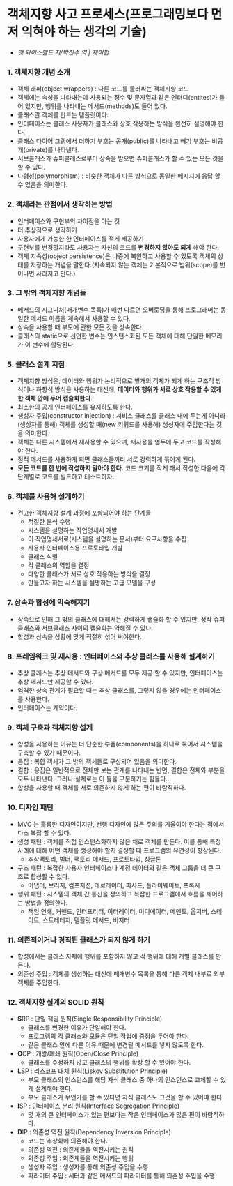 # 객체지향 사고 프로세스(프로그래밍보다 먼저 익혀야 하는 생각의 기술)
- *맷 와이스펠드 저/박진수 역 | 제이펍*

### 1. 객체지향 개념 소개

- 객체 래퍼(object wrappers) : 다른 코드를 둘러싸는 객체지향 코드
- 객체에는 속성을 나타내는데 사용되는 정수 및 문자열과 같은 엔터디(entites)가 들어 있지만, 행위를 나타내는 메서드(methods)도 들어 있다. 
- 클래스란 객체를 만드는 템플릿이다.
- 인터페이스는 클래스 사용자가 클래스와 상호 작용하는 방식을 완전히 설명해야 한다. 
- 클래스 다이어 그램에서 더하기 부호는 공개(public)를 나타내고 빼기 부호는 비공개(private)를 나타낸다. 
- 서브클래스가 슈퍼클래스로부터 상속을 받으면 슈퍼클래스가 할 수 있는 모든 것을 할 수 있다. 
- 다형성(polymorphism) : 비슷한 객체가 다른 방식으로 동일한 메시지에 응답 할 수 있음을 의미한다.  

### 2. 객체라는 관점에서 생각하는 방법 

- 인터페이스와 구현부의 차이점을 아는 것 
- 더 추상적으로 생각하기 
- 사용자에게 가능한 한 인터페이스를 적게 제공하기
- 구현부를 변경할지라도 사용자는 자신의 코드를 **변경하지 않아도 되게** 해야 한다.
- 객체 지속성(object persistence)은 나중에 복원하고 사용할 수 있도록 객체의 상태를 저장하는 개념을 말한다.(지속되지 않는 객체는 기본적으로 범위(scope)를 벗어나면 사라지고 만다.)

### 3. 그 밖의 객체지향 개념들

- 메서드의 시그니처(매개변수 목록)가 매번 다르면 오버로딩을 통해 프로그래머는 동일한 메서드 이름을 계속해서 사용할 수 있다. 
- 상속을 사용할 때 부모에 관한 모든 것을 상속한다. 
- 클래스의 static으로 선언한 변수는 인스턴스화된 모든 객체에 대해 단일한 메모리가 이 변수에 할당된다. 

### 5. 클래스 설계 지침 

- 객체지향 방식은, 데이터와 행위가 논리적으로 별개의 객체가 되게 하는 구조적 방식이나 하향식 방식을 사용하는 대신에, **데이터와 행위가 서로 상호 작용할 수 있게 한 객체 안에 두어 캡슐화한다.**
- 최소한의 공개 인터페이스를 유지하도록 한다. 
- 생성자 주입(constructor injection) : 서비스 클래스를 클래스 내에 두는게 아니라 (생성자를 통해) 객체를 생성할 때(new 키워드를 사용해) 생성자에 주입한다는 것을 의미한다. 
- 객체는 다른 시스템에서 재사용할 수 있으며, 재사용을 염두에 두고 코드를 작성해야 한다. 
- 정적 메서드를 사용하게 되면 클래스들끼리 서로 강력하게 묶이게 된다. 
- **모든 코드를 한 번에 작성하지 말아야 한다.** 코드 크기를 작게 해서 작성한 다음에 각 단계별로 코드를 빌드하고 테스트하자. 

### 6. 객체를 사용해 설계하기 

- 견고한 객체지향 설계 과정에 포함되어야 하는 단계들 
  - 적절한 분석 수행
  - 시스템을 설명하는 작업명세서 개발
  - 이 작업명세서로(시스템을 설명하는 문서)부터 요구사항을 수집
  - 사용자 인터페이스용 프로토타입 개발
  - 클래스 식별
  - 각 클래스의 역할을 결정
  - 다양한 클래스가 서로 상호 작용하는 방식을 결정
  - 만들고자 하는 시스템을 설명하는 고급 모델을 구성

### 7. 상속과 합성에 익숙해지기 

- 상속으로 인해 그 밖의 클래스에 대해서는 강력하게 캡슐화 할 수 있지만, 정작 슈퍼클래스와 서브클래스 사이의 캡슐화는 약해질 수 있다. 
- 합성과 상속을 상황에 맞게 적절히 섞어 써야한다. 

### 8. 프레임워크 및 재사용 : 인터페이스와 추상 클래스를 사용해 설계하기 

- 추상 클래스는 추상 메서드와 구상 메서드를 모두 제공 할 수 있지만, 인터페이스는 추상 메서드만 제공할 수 있다.
- 엄격한 상속 관계가 필요할 때는 추상 클래스를, 그렇지 않을 경우에는 인터페이스를 사용한다. 
- 인터페이스는 계약이다. 

### 9. 객체 구축과 객체지향 설계 

- 합성을 사용하는 이유는 더 단순한 부품(components)을 하나로 묶어서 시스템을 구축할 수 있기 때문이다. 
- 응집 : 복합 객체가 그 밖의 객체들로 구성되어 있음을 의미한다. 
- 결합 : 응집은 일반적으로 전체만 보는 관계를 나타내는 반면, 결합은 전체와 부분을 모두 나타낸다. 그러나 실제로는 이 둘을 구분하기는 힘들다... 
- 합성을 사용할 때 객체를 서로 의존하지 않게 하는 편이 바람직하다. 

### 10. 디자인 패턴 

- MVC 는 훌륭한 디자인이지만, 선행 디자인에 많은 주의를 기울여야 한다는 점에서 다소 복잡 할 수 있다. 
- 생성 패턴 : 객체를 직접 인스턴스화하지 않은 채로 객체를 만든다. 이를 통해 특정 사례에 대해 어떤 객체를 생성해야 할지 결정할 때 프로그램의 유연성이 향상된다.
  - 추상팩토리, 빌더, 팩토리 메서드, 프로토타입, 싱글톤
- 구조 패턴 : 복잡한 사용자 인터페이스나 계정 데이터와 같은 객체 그룹을 더 큰 구조로 합성할 수 있다. 
  - 어댑터, 브리지, 컴포지션, 데로레이터, 파사드, 플라이웨이트, 프록시
- 행위 패턴 : 시스템의 객체 간 통신을 정의하고 복잡한 프로그램에서 흐름을 제어하는 방법을 정의한다. 
  - 책임 연쇄, 커맨드, 인터프리터, 이터레이터, 미디에이터, 메멘토, 옵저버, 스테이트, 스트레테지, 템플릿 메서드, 비지터 
  
### 11. 의존적이거나 경직된 클래스가 되지 않게 하기 

- 합성에서는 클래스 자체에 행위를 포함하지 않고 각 행위에 대해 개별 클래스를 만든다. 
- 의존성 주입 : 객체를 생성하는 대신에 매개변수 목록을 통해 다른 객체 내부로 외부 객체를 주입한다. 

### 12. 객체지향 설계의 SOLID 원칙 

- **S**RP : 단일 책임 원칙(Single Responsibility Principle)
  - 클래스를 변경한 이유가 단일해야 한다. 
  - 프로그램의 각 클래스와 모듈은 단일 작업에 중점을 두어야 한다.
  - 같은 클래스 안에 다른 이유 때문에 변경될 메서드를 넣지 않도록 한다. 
- **O**CP : 개방/폐쇄 원칙(Open/Close Principle) 
  - 클래스를 수정하지 않고 클래스의 행위를 확장 할 수 있어야 한다.
- **L**SP : 리스코프 대체 원칙(Liskov Substitution Principle)
  - 부모 클래스의 인스턴스를 해당 자식 클래스 중 하나의 인스턴스로 교체할 수 있게 설계해야 한다. 
  - 부모 클래스가 무언가를 할 수 있다면 자식 클래스도 그것을 할 수 있어야 한다. 
- **I**SP : 인터페이스 분리 원칙(Interface Segregation Principle)
  - 몇 개의 큰 인터페이스가 있는 편보다는 작은 인터페이스가 많은 편이 바람직하다.
- **D**IP : 의존성 역전 원칙(Dependency Inversion Principle)
  - 코드는 추상화에 의존해야 한다. 
  - 의존성 역전 : 의존체들을 역전시키는 원칙
  - 의존성 주입 : 의존체들을 역전시키는 행위
  - 생성자 주입 : 생성자를 통해 의존성 주입을 수행
  - 파라미터 주입 : 세터과 같은 메서드의 파라미터를 통해 의존성 주입을 수행
